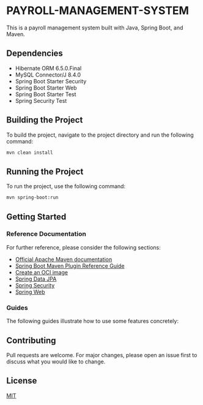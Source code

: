 # PAYROLL-MANAGEMENT-SYSTEM

This is a payroll management system built with Java, Spring Boot, and Maven.
## Dependencies

- Hibernate ORM 6.5.0.Final
- MySQL Connector/J 8.4.0
- Spring Boot Starter Security
- Spring Boot Starter Web
- Spring Boot Starter Test
- Spring Security Test

## Building the Project

To build the project, navigate to the project directory and run the following command:

```bash
mvn clean install
```

## Running the Project

To run the project, use the following command:

```bash
mvn spring-boot:run
```

## Getting Started

### Reference Documentation

For further reference, please consider the following sections:

* [Official Apache Maven documentation](https://maven.apache.org/guides/index.html)
* [Spring Boot Maven Plugin Reference Guide](https://docs.spring.io/spring-boot/docs/3.2.5/maven-plugin/reference/html/)
* [Create an OCI image](https://docs.spring.io/spring-boot/docs/3.2.5/maven-plugin/reference/html/#build-image)
* [Spring Data JPA](https://docs.spring.io/spring-boot/docs/3.2.5/reference/htmlsingle/index.html#data.sql.jpa-and-spring-data)
* [Spring Security](https://docs.spring.io/spring-boot/docs/3.2.5/reference/htmlsingle/index.html#web.security)
* [Spring Web](https://docs.spring.io/spring-boot/docs/3.2.5/reference/htmlsingle/index.html#web)

### Guides

The following guides illustrate how to use some features concretely:



## Contributing

Pull requests are welcome. For major changes, please open an issue first to discuss what you would like to change.

## License

[MIT](https://choosealicense.com/licenses/mit/)
